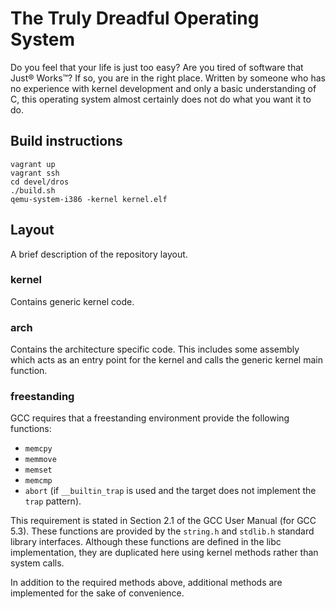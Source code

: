 # The Truly Dreadful Operating System

Do you feel that your life is just too easy? Are you tired of software that Just® Works™?
If so, you are in the right place. Written by someone who has no experience with kernel 
development and only a basic understanding of C, this operating system almost certainly does not
do what you want it to do.

## Build instructions
```
vagrant up
vagrant ssh
cd devel/dros
./build.sh
qemu-system-i386 -kernel kernel.elf
```

## Layout
A brief description of the repository layout.

### kernel

Contains generic kernel code.

### arch

Contains the architecture specific code. This includes some assembly which acts
as an entry point for the kernel and calls the generic kernel main function.


### freestanding

GCC requires that a freestanding environment provide the following functions:

 * `memcpy`
 * `memmove`
 * `memset`
 * `memcmp`
 * `abort` (if `__builtin_trap` is used and the target does not implement the
   `trap` pattern).

This requirement is stated in Section 2.1 of the GCC User Manual (for GCC 5.3).
These functions are provided by the `string.h` and `stdlib.h` standard library
interfaces. Although these functions are defined in the libc implementation, 
they are duplicated here using kernel methods rather than system calls.

In addition to the required methods above, additional methods are implemented
for the sake of convenience.

